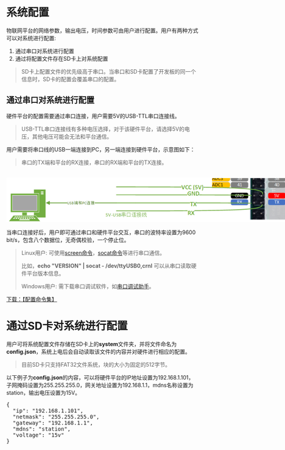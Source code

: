# 系统配置
物联网平台的网络参数，输出电压，时间参数可由用户进行配置。用户有两种方式可以对系统进行配置:
<ol>
  <li>通过串口对系统进行配置</li>
  <li>通过将配置文件存在SD卡上对系统配置</li>
</ol>

<blockquote>
<p>SD卡上配置文件的优先级高于串口。当串口和SD卡配置了开发板的同一个信息时，SD卡的配置会覆盖串口的配置。</p>
</blockquote>

## 通过串口对系统进行配置
硬件平台的配置需要通过串口连接，用户需要5V的USB-TTL串口连接线。
<blockquote>
USB-TTL串口连接线有多种电压选择，对于该硬件平台，请选择5V的电压，其他电压可能会无法和平台通信。
</blockquote>

用户需要将串口线的USB一端连接到PC，另一端连接到硬件平台，示意图如下：
<blockquote>
串口的TX端和平台的RX连接，串口的RX端和平台的TX连接。
</blockquote>
<br>
<img style="max-width: 800px; height: auto; " src="img/RectCreamSerialConnection.png"/>

当串口连接好后，用户即可通过串口和硬件平台交互，串口的波特率设置为9600 bit/s，包含八个数据位，无奇偶校验，一个停止位。

<blockquote>
<p>Linux用户: 可使用<a href="https://www.runoob.com/linux/linux-comm-screen.html">screen命令</a>，<a href="https://www.jianshu.com/p/54005e3095f3">socat命令</a>等进行串口通信。</p>
<p>
比如，<b>echo "VERSION" | socat - /dev/ttyUSB0,crnl</b> 可以从串口读取硬件平台版本信息。
</p>
<p>Windows用户: 需下载串口调试软件，如<a href="https://dl.pconline.com.cn/download/2335414.html">串口调试助手</a>。</p>
</blockquote>

<a href="download/锐客创新系统配置命令.pdf" download="锐客创新系统配置命令.pdf">下载：【配置命令集】</a>


# 通过SD卡对系统进行配置
<p>用户可将系统配置文件存储在SD卡上的<b>system</b>文件夹，并将文件命名为<b>config.json</b>，系统上电后会自动读取该文件的内容并对硬件进行相应的配置。</p>
<blockquote>
目前SD卡只支持FAT32文件系统，块的大小为固定的512字节。
</blockquote>
<p>以下例子为<b>config.json</b>的内容，可以将硬件平台的IP地址设置为192.168.1.101，子网掩码设置为255.255.255.0，网关地址设置为192.168.1.1，mdns名称设置为station，输出电压设置为15V。</p>

<pre>
{
  "ip": "192.168.1.101",
  "netmask": "255.255.255.0",
  "gateway": "192.168.1.1",
  "mdns": "station",
  "voltage": "15v"
}
</pre>
